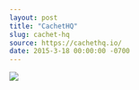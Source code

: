 ```yaml
---
layout: post
title: "CachetHQ"
slug: cachet-hq
source: https://cachethq.io/
date: 2015-3-18 00:00:00 -0700
---
```


<img src="{{ site.url }}/assets/img/screenshots/cachet-hq.jpg">

